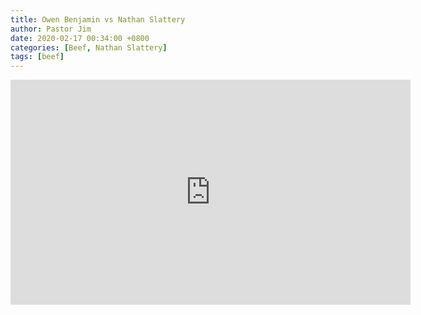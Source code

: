 ```yaml
---
title: Owen Benjamin vs Nathan Slattery
author: Pastor Jim
date: 2020-02-17 00:34:00 +0800
categories: [Beef, Nathan Slattery]
tags: [beef]
---
```


<iframe width="640" height="360" scrolling="no" frameborder="0" style="border: none;" src="https://www.bitchute.com/embed/KnZ6WtNdZYK0/"></iframe>
